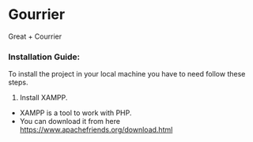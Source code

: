 # Gourrier
Great + Courrier
### Installation Guide:
To install the project in your local machine you have to need follow these steps.

1.  Install XAMPP.
  * XAMPP is a tool to work with PHP.
  * You can download it from here https://www.apachefriends.org/download.html
